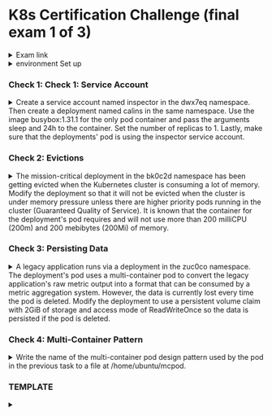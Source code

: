 # K8s Certification Challenge (final exam 1 of 3) #
<details><summary>Exam link</summary>
https://cloudacademy.com/lab-challenge/certified-kubernetes-application-developer-ckad-challenge/?context_resource=lp&context_id=3086
</p></details>

<details><summary>
environment Set up
</summary>
<p>
  
```bash
export dy='--dry-run=client -o yaml' fg='--force --grace-period 0' && \
alias k=kubectl && source <(kubectl completion bash | sed 's/kubectl/k/g') && \
echo "source <(kubectl completion bash)" >> $HOME/.bashrc && \
echo -e 'set nu ts=2 sw=2 sts=2 et' >> ~/.vimrc

tmux; ctrl-b; %

```
</p>
</details>

### Check 1: Check 1: Service Account ###
<details><summary>
Create a service account named inspector in the dwx7eq namespace. Then create a deployment named calins in the same namespace. Use the image busybox:1.31.1 for the only pod container and pass the arguments sleep and 24h to the container. Set the number of replicas to 1. Lastly, make sure that the deployments' pod is using the inspector service account.
</summary>
<p>
  
```bash

```
</p>
</details>

### Check 2: Evictions ###
<details><summary>
The mission-critical deployment in the bk0c2d namespace has been getting evicted when the Kubernetes cluster is consuming a lot of memory. Modify the deployment so that it will not be evicted when the cluster is under memory pressure unless there are higher priority pods running in the cluster (Guaranteed Quality of Service). It is known that the container for the deployment's pod requires and will not use more than 200 milliCPU (200m) and 200 mebibytes (200Mi) of memory.
</summary>
<p>

```bash

```
</p>
</details>
  

### Check 3: Persisting Data ###
<details><summary>
A legacy application runs via a deployment in the zuc0co namespace. The deployment's pod uses a multi-container pod to convert the legacy application's raw metric output into a format that can be consumed by a metric aggregation system. However, the data is currently lost every time the pod is deleted. Modify the deployment to use a persistent volume claim with 2GiB of storage and access mode of ReadWriteOnce so the data is persisted if the pod is deleted.
</summary>
<p>
  
```bash

```
</p>
</details>

### Check 4: Multi-Container Pattern ###
<details><summary>
Write the name of the multi-container pod design pattern used by the pod in the previous task to a file at /home/ubuntu/mcpod.
</summary>
<p>
  
```bash

```
</p>
</details>

### TEMPLATE ###
<details><summary>
</summary>
<p>
  
```bash

```
</p>
</details>
